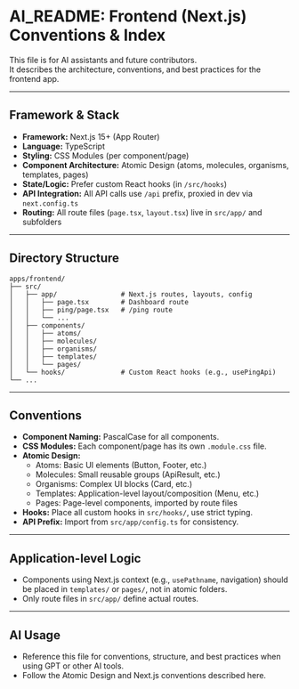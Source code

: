 # AI_README: Frontend (Next.js) Conventions & Index

This file is for AI assistants and future contributors.  
It describes the architecture, conventions, and best practices for the frontend app.

---

## Framework & Stack

- **Framework:** Next.js 15+ (App Router)
- **Language:** TypeScript
- **Styling:** CSS Modules (per component/page)
- **Component Architecture:** Atomic Design (atoms, molecules, organisms, templates, pages)
- **State/Logic:** Prefer custom React hooks (in `/src/hooks`)
- **API Integration:** All API calls use `/api` prefix, proxied in dev via `next.config.ts`
- **Routing:** All route files (`page.tsx`, `layout.tsx`) live in `src/app/` and subfolders

---

## Directory Structure

```
apps/frontend/
├── src/
│   ├── app/                # Next.js routes, layouts, config
│   │   ├── page.tsx        # Dashboard route
│   │   ├── ping/page.tsx   # /ping route
│   │   └── ...
│   ├── components/
│   │   ├── atoms/
│   │   ├── molecules/
│   │   ├── organisms/
│   │   ├── templates/
│   │   └── pages/
│   └── hooks/              # Custom React hooks (e.g., usePingApi)
└── ...
```

---

## Conventions

- **Component Naming:** PascalCase for all components.
- **CSS Modules:** Each component/page has its own `.module.css` file.
- **Atomic Design:**  
  - Atoms: Basic UI elements (Button, Footer, etc.)
  - Molecules: Small reusable groups (ApiResult, etc.)
  - Organisms: Complex UI blocks (Card, etc.)
  - Templates: Application-level layout/composition (Menu, etc.)
  - Pages: Page-level components, imported by route files
- **Hooks:** Place all custom hooks in `src/hooks/`, use strict typing.
- **API Prefix:** Import from `src/app/config.ts` for consistency.

---

## Application-level Logic

- Components using Next.js context (e.g., `usePathname`, navigation) should be placed in `templates/` or `pages/`, not in atomic folders.
- Only route files in `src/app/` define actual routes.

---

## AI Usage

- Reference this file for conventions, structure, and best practices when using GPT or other AI tools.
- Follow the Atomic Design and Next.js conventions described here.
